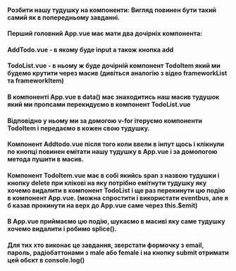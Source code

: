 #### Розбити нашу тудушку на компоненти: Вигляд повинен бути такий самий як в попередньому завданні.

#### Перший головний App.vue має мати два дочірніх компонента:

#### AddTodo.vue - в якому буде input а також кнопка add

#### TodoList.vue - в ньому ж буде дочірній компонент TodoItem який ми будемо крутити через масив (дивіться аналогію з відео frameworkList та frameworkItem)

#### В компоненті App.vue в data() має знаходитись наш масив тудушок який ми пропсами перекидуємо в компонент TodoList.vue

#### Відповідно у ньому ми за домогою v-for ітеруємо компоненти TodoItem і передаємо в кожен свою тудушку.

#### Компонент Addtodo.vue після того коли ввели в інпут щось і клікнули по кнопці повинен емітати нашу тудушку в App.vue і за домопогою метода пушити в масив.

#### Компонент TodoItem.vue має в собі якийсь span з назвою тудушки і кнопку delete при клікові на яку потрібно емітнути тудушку яку хочемо видалити в компонент TodoList і ще раз перекинути цю подію в компонент App.vue. (можна спростити і використати eventbus, але я б казав прокинути на верх до App.vue саме через this.$emit)

#### В App.vue приймаємо цю подію, шукаємо в масиві яку саме тудушку хочемо видалити і робимо splice().

#### Для тих хто виконає це завдання, зверстати формочку з email, пароль, радіобаттонами з male або female і на кнопку submit отримати цей обєкт в console.log()